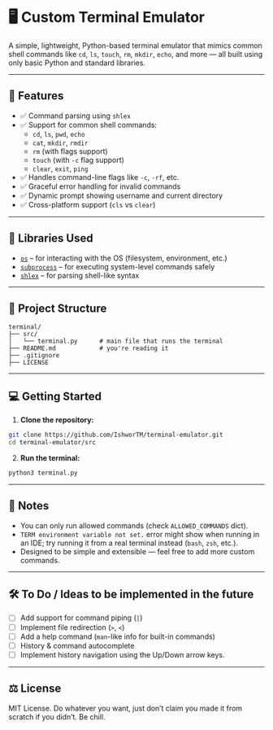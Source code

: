 # 🖥️ Custom Terminal Emulator

A simple, lightweight, Python-based terminal emulator that mimics common shell commands like `cd`, `ls`, `touch`, `rm`, `mkdir`, `echo`, and more — all built using only basic Python and standard libraries.

---

## 🚀 Features

- ✅ Command parsing using `shlex`
- ✅ Support for common shell commands:
  - `cd`, `ls`, `pwd`, `echo`
  - `cat`, `mkdir`, `rmdir`
  - `rm` (with flags support)
  - `touch` (with `-c` flag support)
  - `clear`, `exit`, `ping`
- ✅ Handles command-line flags like `-c`, `-rf`, etc.
- ✅ Graceful error handling for invalid commands
- ✅ Dynamic prompt showing username and current directory
- ✅ Cross-platform support (`cls` vs `clear`)

---

## 🧩 Libraries Used

- [`os`](https://docs.python.org/3/library/os.html) – for interacting with the OS (filesystem, environment, etc.)
- [`subprocess`](https://docs.python.org/3/library/subprocess.html) – for executing system-level commands safely
- [`shlex`](https://docs.python.org/3/library/shlex.html) – for parsing shell-like syntax

---

## 📂 Project Structure

```text
terminal/
├── src/
│   └── terminal.py      # main file that runs the terminal
├── README.md            # you're reading it
├── .gitignore
├── LICENSE
```

---

## 💻 Getting Started

1. **Clone the repository:**

```bash
git clone https://github.com/IshworTM/terminal-emulator.git
cd terminal-emulator/src
```

2. **Run the terminal:**

```bash
python3 terminal.py
```

---

## 📌 Notes

- You can only run allowed commands (check `ALLOWED_COMMANDS` dict).
- `TERM environment variable not set.` error might show when running in an IDE; try running it from a real terminal instead (`bash`, `zsh`, etc.).
- Designed to be simple and extensible — feel free to add more custom commands.

---

## 🛠️ To Do / Ideas to be implemented in the future

- [ ] Add support for command piping (`|`)
- [ ] Implement file redirection (`>`, `<`)
- [ ] Add a help command (`man`-like info for built-in commands)
- [ ] History & command autocomplete
- [ ] Implement history navigation using the Up/Down arrow keys.

---

## ⚖️ License

MIT License. Do whatever you want, just don’t claim you made it from scratch if you didn’t. Be chill.
